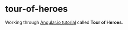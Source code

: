 # tour-of-heroes

Working through <a href="https://angular.io/docs/ts/latest/tutorial/">Angular.io tutorial</a> called <b>Tour of Heroes</b>.
